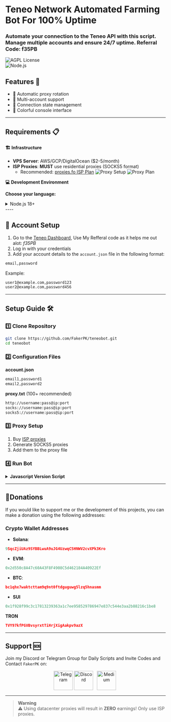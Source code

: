 #  Teneo Network Automated Farming Bot For 100% Uptime
### Automate your connection to the Teneo API with this script. Manage multiple accounts and ensure 24/7 uptime. Referral Code: f35PB
![AGPL License](https://img.shields.io/badge/License-AGPL%20v3-blue.svg)  
![Node.js](https://img.shields.io/badge/Node.js-16%2B-green)

## Features 🌟
* 🔄 Automatic proxy rotation
* 🔑 Multi-account support
* 🚦 Connection state management
* 🌈 Colorful console interface

----

## Requirements 📋
#### 🏗️ Infrastructure
- **VPS Server**: AWS/GCP/DigitalOcean ($2-5/month)
- **ISP Proxies**: **MUST** use residential proxies (SOCKS5 format)
  - Recommended: [proxies.fo ISP Plan](https://app.proxies.fo/ref/f1353b58-10c4-98a5-d94d-6164e2efcfaf)
  ![Proxy Setup](https://github.com/user-attachments/assets/c81fc995-11f9-4448-9355-0065d4286cf2)
  ![Proxy Plan](https://github.com/user-attachments/assets/bbd22e0a-22c7-42cf-8608-361d7310e0ae)

<summary><strong>💻 Development Environment</strong></summary>

**Choose your language:**

<details>
<summary>Node.js 18+</summary>
For Linux:
  
```bash
# Official PPA
curl -fsSL https://deb.nodesource.com/setup_20.x | sudo -E bash -
sudo apt install -y nodejs
```
For Windows:

```bash
# Using winget
winget install OpenJS.NodeJS

# OR official installer
https://nodejs.org/en/download/
```
</details>
</details>
----

## 🔑 Account Setup
1. Go to the [Teneo Dashboard](https://dashboard.teneo.pro/dashboard), Use My Refferal code as it helps me out alot: *f35PB*
2. Log in with your credentials
3. Add your account details to the `account.json` file in the following format:
```bash
email,password
```
Example:
```bash
user1@example.com,password123
user2@example.com,password456
```

----
## Setup Guide 🛠️

### 1️⃣ Clone Repository
```bash
git clone https://github.com/FakerPK/teneobot.git
cd teneobot
```

### 2️⃣ Configuration Files

**account.json**
```bash
email1,password1
email2,password2
```

**proxy.txt** (100+ recommended)
```bash
http://username:pass@ip:port
socks://username:pass@ip:port
socks5://username:pass@ip:port
```

### 3️⃣ Proxy Setup
1. Buy [ISP proxies](https://app.proxies.fo/ref/f1353b58-10c4-98a5-d94d-6164e2efcfaf)
2. Generate SOCKS5 proxies
3. Add them to the proxy file

### 4️⃣ Run Bot

<details>
<summary><strong>Javascript Version Script</strong></summary>

```java
npm install
npm start
```
</details>

----
##  **💸Donations**
If you would like to support me or the development of this projects, you can make a donation using the following addresses:

  ### Crypto Wallet Addresses
  - **Solana**:
```javascript
9SqcZjiUAz9SYBBLwuA9uJG4UzwqC5HNWV2cvXPk3Kro
```
  - **EVM**: 
```javascript
0x2d550c8A47c60A43F8F4908C5d462184A40922Ef
```
  - **BTC**:
```json
bc1qhx7waktcttam9q9nt0ftdguguwg5lzq5hnasmm
```
  - **SUI**
```javascript
0x1f928f99c3c17813239363a1c7ee958529786947e837c544e3aa2b88216c1be8
```
 **TRON**
```json
TVY97kfPGVBvsyrxtTiHrjXigAakpv9azX
```
----
## Support 🆘  
Join my Discord or Telegram Group for Daily Scripts and Invite Codes and Contact `FakerPK` on:  
<p align="center">
  <a href="https://t.me/+rurxli5cagplMjM8"><img width="60px" alt="Telegram" src="https://img.icons8.com/fluency/96/0088CC/telegram-app.png"/></a>
  <a href="https://discord.gg/mjzgatMCk8"><img width="60px" alt="Discord" src="https://img.icons8.com/fluency/96/FFA500/discord-logo.png"/></a> &#8287;
  <a href="https://medium.com/@FakerPK"><img width="60px" src="https://img.icons8.com/ios-filled/96/F0F0EC/medium-monogram.png" alt="Medium"></a>&#8287;
</p>

----
> **Warning**  
> ⚠️ Using datacenter proxies will result in **ZERO** earnings! Only use ISP proxies.
